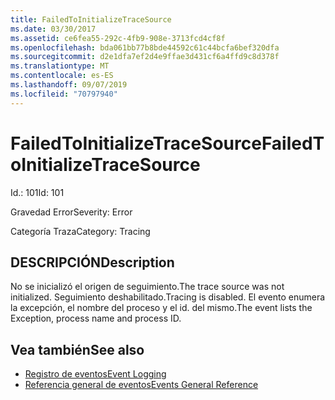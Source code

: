 ```yaml
---
title: FailedToInitializeTraceSource
ms.date: 03/30/2017
ms.assetid: ce6fea55-292c-4fb9-908e-3713fcd4cf8f
ms.openlocfilehash: bda061bb77b8bde44592c61c44bcfa6bef320dfa
ms.sourcegitcommit: d2e1dfa7ef2d4e9ffae3d431cf6a4ffd9c8d378f
ms.translationtype: MT
ms.contentlocale: es-ES
ms.lasthandoff: 09/07/2019
ms.locfileid: "70797940"
---
```

# <a name="failedtoinitializetracesource"></a><span data-ttu-id="bf8f5-102">FailedToInitializeTraceSource</span><span class="sxs-lookup"><span data-stu-id="bf8f5-102">FailedToInitializeTraceSource</span></span>
<span data-ttu-id="bf8f5-103">Id.: 101</span><span class="sxs-lookup"><span data-stu-id="bf8f5-103">Id: 101</span></span>  
  
 <span data-ttu-id="bf8f5-104">Gravedad Error</span><span class="sxs-lookup"><span data-stu-id="bf8f5-104">Severity: Error</span></span>  
  
 <span data-ttu-id="bf8f5-105">Categoría Traza</span><span class="sxs-lookup"><span data-stu-id="bf8f5-105">Category: Tracing</span></span>  
  
## <a name="description"></a><span data-ttu-id="bf8f5-106">DESCRIPCIÓN</span><span class="sxs-lookup"><span data-stu-id="bf8f5-106">Description</span></span>  
 <span data-ttu-id="bf8f5-107">No se inicializó el origen de seguimiento.</span><span class="sxs-lookup"><span data-stu-id="bf8f5-107">The trace source was not initialized.</span></span> <span data-ttu-id="bf8f5-108">Seguimiento deshabilitado.</span><span class="sxs-lookup"><span data-stu-id="bf8f5-108">Tracing is disabled.</span></span> <span data-ttu-id="bf8f5-109">El evento enumera la excepción, el nombre del proceso y el id. del mismo.</span><span class="sxs-lookup"><span data-stu-id="bf8f5-109">The event lists the Exception, process name and process ID.</span></span>  
  
## <a name="see-also"></a><span data-ttu-id="bf8f5-110">Vea también</span><span class="sxs-lookup"><span data-stu-id="bf8f5-110">See also</span></span>

- [<span data-ttu-id="bf8f5-111">Registro de eventos</span><span class="sxs-lookup"><span data-stu-id="bf8f5-111">Event Logging</span></span>](index.md)
- [<span data-ttu-id="bf8f5-112">Referencia general de eventos</span><span class="sxs-lookup"><span data-stu-id="bf8f5-112">Events General Reference</span></span>](events-general-reference.md)
